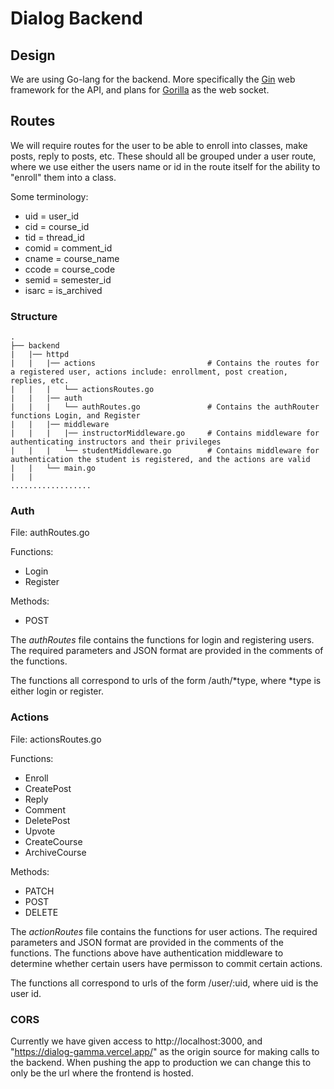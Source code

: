 # Dialog Backend

## Design

We are using Go-lang for the backend. More specifically the [Gin](https://github.com/gin-gonic/gin) web framework for the API, and plans for [Gorilla](https://github.com/gorilla/websocket) as the web socket.

## Routes

We will require routes for the user to be able to enroll into classes, make posts, reply to posts, etc. These should all be grouped under a user route, where we use either the users name or id
in the route itself for the ability to "enroll" them into a class.

Some terminology:

- uid = user_id
- cid = course_id
- tid = thread_id
- comid = comment_id
- cname = course_name
- ccode = course_code
- semid = semester_id
- isarc = is_archived

### Structure

```text
.
├── backend
|   |── httpd
|   |   |── actions                         # Contains the routes for a registered user, actions include: enrollment, post creation, replies, etc.
|   |   |   └── actionsRoutes.go
|   |   |── auth
|   |   |   └── authRoutes.go               # Contains the authRouter functions Login, and Register
|   |   |── middleware
|   |   |   |── instructorMiddleware.go     # Contains middleware for authenticating instructors and their privileges
|   |   |   └── studentMiddleware.go        # Contains middleware for authentication the student is registered, and the actions are valid
|   |   └── main.go
|   |
..................
```

### Auth

File: authRoutes.go

Functions:

- Login
- Register

Methods:

- POST

The _authRoutes_ file contains the functions for login and registering users. The required parameters and JSON format are
provided in the comments of the functions.

The functions all correspond to urls of the form /auth/*type, where *type is either login or register.

### Actions

File: actionsRoutes.go

Functions:

- Enroll
- CreatePost
- Reply
- Comment
- DeletePost
- Upvote
- CreateCourse
- ArchiveCourse

Methods:

- PATCH
- POST
- DELETE

The _actionRoutes_ file contains the functions for user actions. The required parameters and JSON format are
provided in the comments of the functions. The functions above have authentication middleware to determine whether certain users
have permisson to commit certain actions.

The functions all correspond to urls of the form /user/:uid, where uid is the user id.

### CORS

Currently we have given access to http://localhost:3000, and "https://dialog-gamma.vercel.app/" as the origin source for making calls to the backend. When pushing
the app to production we can change this to only be the url where the frontend is hosted.
